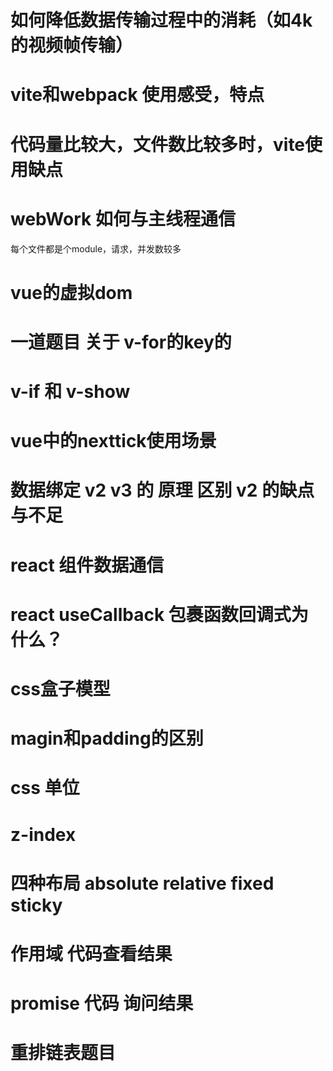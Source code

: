 # 如何降低数据传输过程中的消耗（如4k的视频帧传输）
# vite和webpack 使用感受，特点
# 代码量比较大，文件数比较多时，vite使用缺点
# webWork 如何与主线程通信

每个文件都是个module，请求，并发数较多

# vue的虚拟dom
# 一道题目 关于 v-for的key的
# v-if 和 v-show
# vue中的nexttick使用场景
# 数据绑定 v2 v3 的 原理 区别 v2 的缺点与不足
# react 组件数据通信
# react useCallback 包裹函数回调式为什么？
# css盒子模型
# magin和padding的区别
# css 单位
# z-index
# 四种布局 absolute relative fixed sticky
# 作用域 代码查看结果
# promise 代码 询问结果
# 重排链表题目
